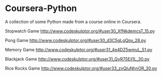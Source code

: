# Coursera-Python
A collection of some Python made from a course online in Coursera.

Stopwatch Game
http://www.codeskulptor.org/#user30_XfNkdemcsT_15.py

Pong Game
http://www.codeskulptor.org/#user30_d3C5gLgQpv_28.py

Memory Game
http://www.codeskulptor.org/#user31_4e4DZ5wmuL_51.py

Blackjack Game
http://www.codeskulptor.org/#user31_QyR75Eil1L_30.py

Rice Rocks Game
http://www.codeskulptor.org/#user33_zxQluNhnOR_30.py
